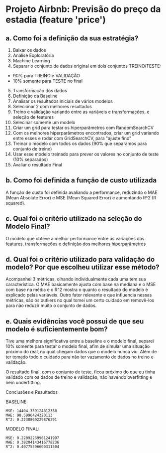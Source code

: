 # Projeto Airbnb: Previsão do preço da estadia (feature 'price')

## a. Como foi a definição da sua estratégia?
1. Baixar os dados
2. Análise Exploratória
3. Machine Learning
4. Separar o conjunto de dados original em dois conjuntos TREINO/TESTE:
 * 90% para TREINO e VALIDAÇÃO
 * 10% somente para TESTE no final
5. Transformação dos dados
6. Definição da Baseline
7. Analisar os resultados iniciais de vários modelos
8. Selecionar 2 com melhores resultados
9. Treino e validação variando entre as variáveis e transformações, e seleção de features
10. Selecinar somente um modelo
11. Criar um grid para testar os hiperparâmetros com RandomSearchCV
12. Com os melhores hiperparâmetros encontrados, criar um grid variando entre esses e rodar com GridSearchCV, para "ajuste fino"
13. Treinar o modelo com todos os dados (90% que separamos para conjunto de treino)
14. Usar esse modelo treinado para prever os valores no conjunto de teste (10% separados)
15. Avaliar o resultado Final

## b. Como foi definida a função de custo utilizada
A função de custo foi definida avaliando a performance, reduzindo o MAE (Mean Absolute Error) e MSE (Mean Squared Error) e aumentando R^2 (R squared).

## c. Qual foi o critério utilizado na seleção do Modelo Final?
O modelo que obteve a melhor performance entre as variações das features, transformações e definição dos melhores hiperparâmetros

## d. Qual foi o critério utilizado para validação do modelo? Por que escolheu utilizar esse método?
Acompanhei 3 métricas, olhando individualmente cada uma tem sua característica. O MAE basicamente ajusta com base na mediana e o MSE com base na média e o R^2 mostra o quanto o resultado do modelo é explicado pelas variáveis. Outro fator relevante e que influencia nessas métricas, são os outliers no qual tomei um certo cuidado em removê-los para não reduzir muito o conjunto de dados.

## e. Quais evidências você possui de que seu modelo é suficientemente bom?
Tive uma melhora significativa entre a baseline e o modelo final, separei 10% somente para testar o modelo final, afim de simular uma situação próximo do real, no qual chegam dados que o modelo nunca viu. Além de ter tomado todo o cuidado para não ter vazamento de dados no treino e validação.

O resultado final, com o conjunto de teste, ficou próximo do que eu tinha validado com os dados de treino e validação, não havendo overfitting e nem underfitting.

Conclusões e Resultados

BASELINE:

    MSE: 14404.359124812358
    MAE: 98.5996424320113
    R^2: 0.2230869229876291

MODELO FINAL:

    MSE: 0.22092239961241997
    MAE: 0.38204143416778236
    R^2: 0.40775596609311504
